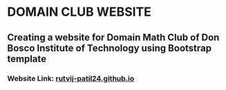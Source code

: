 # DOMAIN CLUB WEBSITE
## Creating a website for Domain Math Club of Don Bosco Institute of Technology using Bootstrap template
### Website Link: [rutvij-patil24.github.io](rutvij-patil24.github.io)
